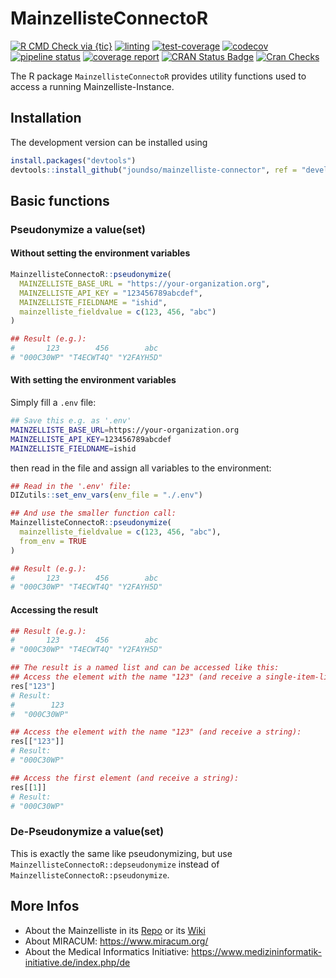 # MainzellisteConnectoR

<!-- badges: start -->
[![R CMD Check via {tic}](https://github.com/joundso/mainzelliste-connector/workflows/R%20CMD%20Check%20via%20{tic}/badge.svg?branch=master)](https://github.com/joundso/mainzelliste-connector)
[![linting](https://github.com/joundso/mainzelliste-connector/workflows/lint/badge.svg?branch=master)](https://github.com/joundso/mainzelliste-connector)
[![test-coverage](https://github.com/joundso/mainzelliste-connector/workflows/test-coverage/badge.svg?branch=master)](https://github.com/joundso/mainzelliste-connector)
[![codecov](https://codecov.io/gh/joundso/mainzelliste-connector/branch/master/graph/badge.svg)](https://codecov.io/gh/joundso/mainzelliste-connector)
[![pipeline status](https://git.uk-erlangen.de/mik-diz/mik-diz-tea/r-packages/mainzelliste-connector/badges/master/pipeline.svg)](https://git.uk-erlangen.de/mik-diz/mik-diz-tea/r-packages/mainzelliste-connector/commits/master)
[![coverage report](https://git.uk-erlangen.de/mik-diz/mik-diz-tea/r-packages/mainzelliste-connector/badges/master/coverage.svg)](https://git.uk-erlangen.de/mik-diz/mik-diz-tea/r-packages/mainzelliste-connector/commits/master)
[![CRAN Status Badge](https://www.r-pkg.org/badges/version-ago/MainzellisteConnectoR)](https://cran.r-project.org/package=MainzellisteConnectoR)
[![Cran Checks](https://cranchecks.info/badges/worst/MainzellisteConnectoR)](https://cran.r-project.org/web/checks/check_results_MainzellisteConnectoR.html)
<!-- badges: end -->

The R package `MainzellisteConnectoR` provides utility functions used to access a running Mainzelliste-Instance.

## Installation

<!---
You can install `MainzellisteConnectoR` directly from CRAN:

```r
install.packages("MainzellisteConnectoR")
```
-->

The development version can be installed using

```r
install.packages("devtools")
devtools::install_github("joundso/mainzelliste-connector", ref = "development")
```

## Basic functions

### Pseudonymize a value(set)

#### Without setting the environment variables

```R
MainzellisteConnectoR::pseudonymize(
  MAINZELLISTE_BASE_URL = "https://your-organization.org",
  MAINZELLISTE_API_KEY = "123456789abcdef",
  MAINZELLISTE_FIELDNAME = "ishid",
  mainzelliste_fieldvalue = c(123, 456, "abc")
)

## Result (e.g.):
#       123        456        abc
# "000C30WP" "T4ECWT4Q" "Y2FAYH5D"
```

#### With setting the environment variables

Simply fill a `.env` file:

```sh
## Save this e.g. as '.env'
MAINZELLISTE_BASE_URL=https://your-organization.org
MAINZELLISTE_API_KEY=123456789abcdef
MAINZELLISTE_FIELDNAME=ishid
```

then read in the file and assign all variables to the environment:

```R
## Read in the '.env' file:
DIZutils::set_env_vars(env_file = "./.env")

## And use the smaller function call:
MainzellisteConnectoR::pseudonymize(
  mainzelliste_fieldvalue = c(123, 456, "abc"),
  from_env = TRUE
)

## Result (e.g.):
#       123        456        abc
# "000C30WP" "T4ECWT4Q" "Y2FAYH5D"
```

#### Accessing the result

```R
## Result (e.g.):
#       123        456        abc
# "000C30WP" "T4ECWT4Q" "Y2FAYH5D"

## The result is a named list and can be accessed like this:
## Access the element with the name "123" (and receive a single-item-list):
res["123"]
# Result:
#        123 
#  "000C30WP"

## Access the element with the name "123" (and receive a string):
res[["123"]]
# Result:
# "000C30WP"

## Access the first element (and receive a string):
res[[1]]
# Result:
# "000C30WP"
```

### De-Pseudonymize a value(set)

This is exactly the same like pseudonymizing, but use `MainzellisteConnectoR::depseudonymize` instead of `MainzellisteConnectoR::pseudonymize`.

## More Infos

* About the Mainzelliste in its [Repo](https://bitbucket.org/medicalinformatics/mainzelliste/src/master) or its [Wiki](https://bitbucket.org/medicalinformatics/mainzelliste/wiki/Home)
* About MIRACUM: <https://www.miracum.org/>
* About the Medical Informatics Initiative: <https://www.medizininformatik-initiative.de/index.php/de>
